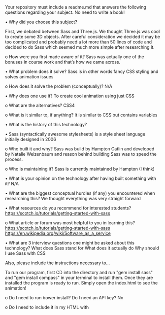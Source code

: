 Your repository must include a readme.md that answers the following questions regarding your subject. No need to write a book!

•    Why did you choose this subject?

First, we debated between Sass and Three.js. We thought Three.js was cool to create some 3D objects. After careful consideration we decided it may be too complicated and probably need a lot more than 50 lines of code and decided to do Sass which seemed much more simple after researching it.


o    How were you first made aware of it?
                   Sass was actually one of the bonuses in course work and that’s how we came across.


•    What problem does it solve?
Sass is in other words fancy CSS styling and solves animation issues


o    How does it solve the problem (conceptually)?
N/A

•    Why does one use it?
To create cool animation using just CSS

o    What are the alternatives?
CSS4

o    What is it similar to, if anything?
                       It is similar to CSS but contains variables

•    What is the history of this technology?

•    Sass (syntactically awesome stylesheets) is a style sheet language initially designed in 2006  

o    Who built it and why?
Sass was build by Hampton Catlin and developed by Natalie Weizenbaum and reason behind building Sass was to speed the process.

o    Who is maintaining it?
Sass is currently maintained by Hampton (I think)

•    What is your opinion on the technology after having built something with it?
N/A

•    What are the biggest conceptual hurdles (if any) you encountered when researching this?
We thought everything was very straight forward

•    What resources do you recommend for interested students?
https://scotch.io/tutorials/getting-started-with-sass

o    What article or forum was most helpful to you in learning this?
https://scotch.io/tutorials/getting-started-with-sass
https://en.wikipedia.org/wiki/Software_as_a_service

•    What are 3 interview questions one might be asked about this technology?
What does Sass stand for
What does it actually do
Why should I use Sass with CSS

Also, please include the instructions necessary to...

To run our program, first CD into the directory and run "gem install sass" and "gem install compass" in your terminal to install them.  Once they are installed the program is ready to run.  Simply open the index.html to see the animation!

o    Do I need to run bower install? Do I need an API key?
    No

o    Do I need to include it in my HTML with <script> tags? Do I need to brew install anything? Can I deploy it to Heroku?
      sNo it is not needed with script tags but it can be deployed to heroku.
